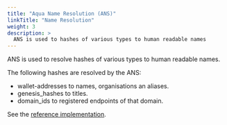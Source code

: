 ```yaml
---
title: "Aqua Name Resolution (ANS)"
linkTitle: "Name Resolution"
weight: 3
description: >
  ANS is used to hashes of various types to human readable names
---
```


ANS is used to resolve hashes of various types to human readable names.

The following hashes are resolved by the ANS:
* wallet-addresses to names, organisations an aliases.
* genesis_hashes to titles.
* domain_ids to registered endpoints of that domain.

See the [reference implementation](https://github.com/inblockio/aqua-verifier-webextension/blob/main/src/name_resolver.ts).
